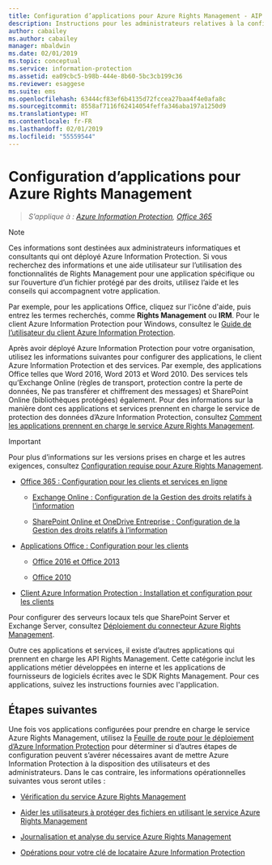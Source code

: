 ```yaml
---
title: Configuration d’applications pour Azure Rights Management - AIP
description: Instructions pour les administrateurs relatives à la configuration d’applications et de services pour prendre en charge le service de protection Azure Rights Management d’Azure Information Protection. par exemple des applications Office telles que Word 2013 et Word 2010, et des services tels qu’Exchange Online (règles de transport, protection contre la perte de données, Ne pas transférer et chiffrement des messages) et SharePoint Online (bibliothèques protégées).
author: cabailey
ms.author: cabailey
manager: mbaldwin
ms.date: 02/01/2019
ms.topic: conceptual
ms.service: information-protection
ms.assetid: ea09cbc5-b98b-444e-8b60-5bc3cb199c36
ms.reviewer: esaggese
ms.suite: ems
ms.openlocfilehash: 63444cf83ef6b4135d72fccea27baa4f4e0afa8c
ms.sourcegitcommit: 8558af7116f62414054feffa346aba197a1250d9
ms.translationtype: HT
ms.contentlocale: fr-FR
ms.lasthandoff: 02/01/2019
ms.locfileid: "55559544"
---
```

# <a name="configuring-applications-for-azure-rights-management"></a>Configuration d’applications pour Azure Rights Management

>*S’applique à : [Azure Information Protection](https://azure.microsoft.com/pricing/details/information-protection), [Office 365](https://download.microsoft.com/download/E/C/F/ECF42E71-4EC0-48FF-AA00-577AC14D5B5C/Azure_Information_Protection_licensing_datasheet_EN-US.pdf)*

> [!NOTE]
> Ces informations sont destinées aux administrateurs informatiques et consultants qui ont déployé Azure Information Protection. Si vous recherchez des informations et une aide utilisateur sur l’utilisation des fonctionnalités de Rights Management pour une application spécifique ou sur l’ouverture d’un fichier protégé par des droits, utilisez l’aide et les conseils qui accompagnent votre application.
>
> Par exemple, pour les applications Office, cliquez sur l'icône d'aide, puis entrez les termes recherchés, comme **Rights Management** ou **IRM**. Pour le client Azure Information Protection pour Windows, consultez le [Guide de l’utilisateur du client Azure Information Protection](./rms-client/client-user-guide.md).

Après avoir déployé Azure Information Protection pour votre organisation, utilisez les informations suivantes pour configurer des applications, le client Azure Information Protection et des services. Par exemple, des applications Office telles que Word 2016, Word 2013 et Word 2010. Des services tels qu’Exchange Online (règles de transport, protection contre la perte de données, Ne pas transférer et chiffrement des messages) et SharePoint Online (bibliothèques protégées) également. Pour des informations sur la manière dont ces applications et services prennent en charge le service de protection des données d’Azure Information Protection, consultez [Comment les applications prennent en charge le service Azure Rights Management](applications-support.md).

> [!IMPORTANT]
> Pour plus d’informations sur les versions prises en charge et les autres exigences, consultez [Configuration requise pour Azure Rights Management](requirements.md).

-   [Office 365 : Configuration pour les clients et services en ligne](configure-office365.md)

    -   [Exchange Online : Configuration de la Gestion des droits relatifs à l’information](configure-office365.md#exchangeonline-irm-configuration)

    -   [SharePoint Online et OneDrive Entreprise : Configuration de la Gestion des droits relatifs à l’information](configure-office365.md#sharepointonline-and-onedrive-for-business-irm-configuration)

- [Applications Office : Configuration pour les clients](configure-office-apps.md)

    -   [Office 2016 et Office 2013](configure-office-apps.md#office2016-and-office-2013)

    -   [Office 2010](configure-office-apps.md#office2010)

-   [Client Azure Information Protection : Installation et configuration pour les clients](configure-client.md)

Pour configurer des serveurs locaux tels que SharePoint Server et Exchange Server, consultez [Déploiement du connecteur Azure Rights Management](deploy-rms-connector.md).

Outre ces applications et services, il existe d’autres applications qui prennent en charge les API Rights Management. Cette catégorie inclut les applications métier développées en interne et les applications de fournisseurs de logiciels écrites avec le SDK Rights Management. Pour ces applications, suivez les instructions fournies avec l'application.

## <a name="next-steps"></a>Étapes suivantes
Une fois vos applications configurées pour prendre en charge le service Azure Rights Management, utilisez la [Feuille de route pour le déploiement d’Azure Information Protection](deployment-roadmap.md) pour déterminer si d’autres étapes de configuration peuvent s’avérer nécessaires avant de mettre Azure Information Protection à la disposition des utilisateurs et des administrateurs. Dans le cas contraire, les informations opérationnelles suivantes vous seront utiles :

- [Vérification du service Azure Rights Management](verify.md)

- [Aider les utilisateurs à protéger des fichiers en utilisant le service Azure Rights Management](help-users.md)

- [Journalisation et analyse du service Azure Rights Management](log-analyze-usage.md)

- [Opérations pour votre clé de locataire Azure Information Protection](operations-tenant-key.md)


